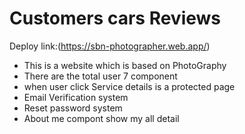 # Customers cars Reviews
Deploy link:(https://sbn-photographer.web.app/)

<div>
  <ul>
    <li> This is a website which is based on PhotoGraphy </li>
    <li>There are the total user 7 component</li>
    <li> when user click Service details is a protected page </li>
    <li> Email Verification system </li>
    <li> Reset password system</li>
    <li> About me compont show my all detail</li>
 </ul>
</div>